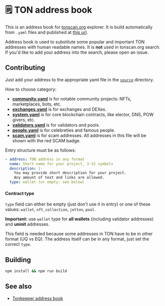# 🗒️ TON address book

This is an address book for [tonscan.org](https://tonscan.org) explorer. It is build automatically from `.yaml` files and published at [this url](https://address-book.tonscan.org/addresses.json). 

Address book is used to substitute some popular and important TON addresses with human readable names. It is **not** used in tonscan.org search. If you'd like to add your address into the search, please open an issue.

## Contributing
Just add your address to the appropriate yaml file in the [`source`](https://github.com/catchain/address-book/blob/master/source) directory.

How to choose category:

- [**community.yaml**](https://github.com/catchain/address-book/blob/master/source/community.yaml) is for notable community projects: NFTs, marketplaces, bots, etc.
- [**exchanges.yaml**](https://github.com/catchain/address-book/blob/master/source/exchanges.yaml) is for exchanges and DEXes.
- [**system.yaml**](https://github.com/catchain/address-book/blob/master/source/system.yaml) is for core blockchain contracts, like elector, DNS, POW givers, etc.
- [**validators.yaml**](https://github.com/catchain/address-book/blob/master/source/validators.yaml) is for validators and pools.
- [**people.yaml**](https://github.com/catchain/address-book/blob/master/source/people.yaml) is for celebreties and famous people.
- [**scam.yaml**](https://github.com/catchain/address-book/blob/master/source/scam.yaml) is for scam addresses. All addresses in this file will be shown with the red SCAM badge.

Entry structure must be as follows:

```yaml
- address: TON address in any format
  name: Short name for your project, 3-32 symbols
  description: |-
    You may provide short description for your project.
    Any amount of text and links are allowed.
  type: wallet (or empty: see below)
```

#### Contract type
`type` field can either be empty (just don't use it in entry) or one of these values: `wallet`, `nft_collection`, `jetton`, `pool`.

**Important:** use `wallet` type for **all wallets** (including validator addresses) and **uninit** addresses.

This field is needed because some addresses in TON have to be in other format (UQ vs EQ). The address itself can be in any format, just set the correct `type`.


## Building
```bash
npm install && npm run build
```

## See also
- [Tonkeeper address book](https://github.com/tonkeeper/ton-assets)

